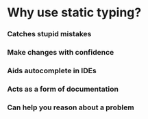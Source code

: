 # Why use static typing?

### Catches stupid mistakes
### Make changes with confidence
### Aids autocomplete in IDEs
### Acts as a form of documentation
### Can help you reason about a problem 